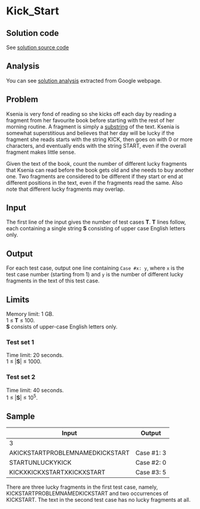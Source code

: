 # Kick_Start

## Solution code

See [solution source code](/Round%20G/Kick_Start/solution.js)

## Analysis

You can see [solution analysis](/Round%20G/Kick_Start/analysis.md) extracted from Google webpage.

## Problem

Ksenia is very fond of reading so she kicks off each day by reading a fragment from her favourite book before starting with the rest of her morning routine. A fragment is simply a [substring](https://en.wikipedia.org/wiki/Substring) of the text. Ksenia is somewhat superstitious and believes that her day will be lucky if the fragment she reads starts with the string KICK, then goes on with 0 or more characters, and eventually ends with the string START, even if the overall fragment makes little sense.

Given the text of the book, count the number of different lucky fragments that Ksenia can read before the book gets old and she needs to buy another one. Two fragments are considered to be different if they start or end at different positions in the text, even if the fragments read the same. Also note that different lucky fragments may overlap.

## Input

The first line of the input gives the number of test cases **T**. **T** lines follow, each containing a single string **S** consisting of upper case English letters only.

## Output

For each test case, output one line containing `Case #x: y`, where `x` is the test case number (starting from 1) and `y` is the number of different lucky fragments in the text of this test case.

## Limits

Memory limit: 1 GB.<br>
1 ≤ **T** ≤ 100.<br>
**S** consists of upper-case English letters only.

### Test set 1

Time limit: 20 seconds.<br>
1 ≤ |**S**| ≤ 1000.

### Test set 2

Time limit: 40 seconds.<br>
1 ≤ |**S**| ≤ 10<sup>5</sup>.

## Sample

| Input                           | Output     |
| ------------------------------- | ---------- |
| 3                               |            |
| AKICKSTARTPROBLEMNAMEDKICKSTART | Case #1: 3 |
| STARTUNLUCKYKICK                | Case #2: 0 |
| KICKXKICKXSTARTXKICKXSTART      | Case #3: 5 |

There are three lucky fragments in the first test case, namely, KICKSTARTPROBLEMNAMEDKICKSTART and two occurrences of KICKSTART. The text in the second test case has no lucky fragments at all.
